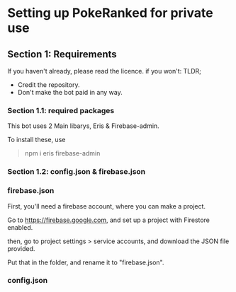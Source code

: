 # Setting up PokeRanked for private use

## Section 1: Requirements

If you haven't already, please read the licence. if you won't:
TLDR;

- Credit the repository.
- Don't make the bot paid in any way.

### Section 1.1: required packages

This bot uses 2 Main libarys, Eris & Firebase-admin.

To install these, use

> npm i eris firebase-admin

### Section 1.2: config.json & firebase.json

### firebase.json

First, you'll need a firebase account, where you can make a project.

Go to https://firebase.google.com, and set up a project with Firestore enabled.

then, go to project settings > service accounts, and download the JSON file provided.

Put that in the folder, and rename it to "firebase.json".

### config.json

